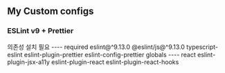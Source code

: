 ## My Custom configs

### ESLint v9 + Prettier

의존성 설치 필요
---- required
eslint@^9.13.0
@eslint/js@^9.13.0
typescript-eslint
eslint-plugin-prettier
eslint-config-prettier
globals
---- react
eslint-plugin-jsx-a11y
eslint-plugin-react
eslint-plugin-react-hooks

